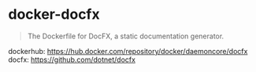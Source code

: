 # docker-docfx

> The Dockerfile for DocFX, a static documentation generator.

dockerhub: https://hub.docker.com/repository/docker/daemoncore/docfx
docfx: https://github.com/dotnet/docfx